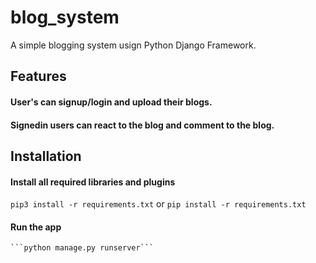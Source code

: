 # blog_system
  A simple blogging system usign Python Django Framework.
  
 ## Features
 
  #### User's can signup/login and upload their blogs.
  #### Signedin users can react to the blog and comment to the blog.
  
## Installation

  #### Install all required libraries and plugins
  
  ```pip3 install -r requirements.txt```
              or
  ```pip install -r requirements.txt```
  
  #### Run the app 
  
    ```python manage.py runserver```
  
              
